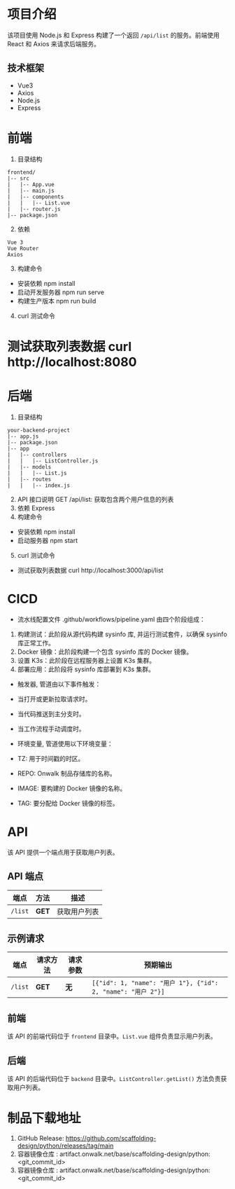 # 项目介绍

该项目使用 Node.js 和 Express 构建了一个返回 `/api/list` 的服务。前端使用 React 和 Axios 来请求后端服务。

## 技术框架

* Vue3
* Axios
* Node.js
* Express

# 前端

1. 目录结构
```
frontend/
|-- src
|   |-- App.vue
|   |-- main.js
|   |-- components
|   |   |-- List.vue
|   |-- router.js
|-- package.json
```
2. 依赖 
```
Vue 3 
Vue Router
Axios
```

3. 构建命令

- 安装依赖 npm install
- 启动开发服务器 npm run serve
- 构建生产版本 npm run build

4. curl 测试命令
# 测试获取列表数据 curl http://localhost:8080


# 后端

1. 目录结构
```
your-backend-project
|-- app.js
|-- package.json
|-- app
|   |-- controllers
|   |   |-- ListController.js
|   |-- models
|   |   |-- List.js
|   |-- routes
|   |   |-- index.js
```

2. API 接口说明 GET /api/list: 获取包含两个用户信息的列表
3. 依赖 Express
4. 构建命令
- 安装依赖 npm install
- 启动服务器 npm start
5. curl 测试命令
- 测试获取列表数据 curl http://localhost:3000/api/list

# CICD

- 流水线配置文件 .github/workflows/pipeline.yaml 由四个阶段组成：

1. 构建测试：此阶段从源代码构建 sysinfo 库, 并运行测试套件，以确保 sysinfo 库正常工作。
2. Docker 镜像：此阶段构建一个包含 sysinfo 库的 Docker 镜像。
3. 设置 K3s：此阶段在远程服务器上设置 K3s 集群。
4. 部署应用：此阶段将 sysinfo 库部署到 K3s 集群。

- 触发器, 管道由以下事件触发：

- 当打开或更新拉取请求时。
- 当代码推送到主分支时。
- 当工作流程手动调度时。

- 环境变量, 管道使用以下环境变量：

- TZ: 用于时间戳的时区。
- REPO: Onwalk 制品存储库的名称。
- IMAGE: 要构建的 Docker 镜像的名称。
- TAG: 要分配给 Docker 镜像的标签。

# API

该 API 提供一个端点用于获取用户列表。

## API 端点

| 端点 | 方法 | 描述 |
|---|---|---|
| `/list` | **GET** | 获取用户列表 |

## 示例请求

| 端点 | 请求方法 | 请求参数 | 预期输出 |
|---|---|---|---|
| `/list` | **GET** | **无** | `[{"id": 1, "name": "用户 1"}, {"id": 2, "name": "用户 2"}]` |

## 前端

该 API 的前端代码位于 `frontend` 目录中。`List.vue` 组件负责显示用户列表。

## 后端

该 API 的后端代码位于 `backend` 目录中。`ListController.getList()` 方法负责获取用户列表。

# 制品下载地址
1. GitHub Release: https://github.com/scaffolding-design/python/releases/tag/main
2. 容器镜像仓库  : artifact.onwalk.net/base/scaffolding-design/python:<git_commit_id>
2. 容器镜像仓库  : artifact.onwalk.net/base/scaffolding-design/python:<git_commit_id>
